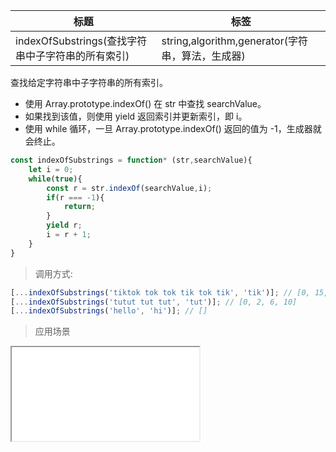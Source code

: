 |  标题   | 标签  |
|  ----  | ----  |
| indexOfSubstrings(查找字符串中子字符串的所有索引) | string,algorithm,generator(字符串，算法，生成器) |

查找给定字符串中子字符串的所有索引。

* 使用 Array.prototype.indexOf() 在 str 中查找 searchValue。
* 如果找到该值，则使用 yield 返回索引并更新索引，即 i。
* 使用 while 循环，一旦 Array.prototype.indexOf() 返回的值为 -1，生成器就会终止。

```js
const indexOfSubstrings = function* (str,searchValue){
    let i = 0;
    while(true){
        const r = str.indexOf(searchValue,i);
        if(r === -1){
            return;
        }
        yield r;
        i = r + 1;
    }
}
```

> 调用方式:

```js
[...indexOfSubstrings('tiktok tok tok tik tok tik', 'tik')]; // [0, 15, 23]
[...indexOfSubstrings('tutut tut tut', 'tut')]; // [0, 2, 6, 10]
[...indexOfSubstrings('hello', 'hi')]; // []
```

> 应用场景

<iframe src="codes/javascript/html/indexOfSubstrings.html"></iframe>




